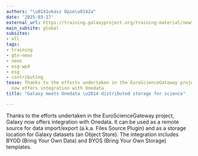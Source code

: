 ```yaml
---
authors: "\u0141ukasz Opio\u0142a"
date: '2025-03-17'
external_url: https://training.galaxyproject.org/training-material/news/2025/03/17/galaxy-meets-onedata.html
main_subsite: global
subsites:
- all
tags:
- training
- gtn-news
- news
- esg-wp4
- esg
- contributing
tease: Thanks to the efforts undertaken in the EuroScienceGateway project, Galaxy
  now offers integration with Onedata
title: "Galaxy meets Onedata \u2014 distributed storage for science"

---
```

Thanks to the efforts undertaken in the EuroScienceGateway project, Galaxy now offers integration with Onedata. It can be used as a remote source for data import/export (a.k.a. Files Source Plugin) and as a storage location for Galaxy datasets (an Object Store). The integration includes BYOD (Bring Your Own Data) and BYOS (Bring Your Own Storage) templates.